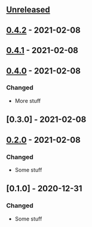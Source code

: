 ## [Unreleased]

## [0.4.2] - 2021-02-08

## [0.4.1] - 2021-02-08

## [0.4.0] - 2021-02-08

### Changed

-   More stuff

## [0.3.0] - 2021-02-08

## [0.2.0] - 2021-02-08

### Changed

-   Some stuff

## [0.1.0] - 2020-12-31

### Changed

-   Some stuff

[Unreleased]: https://github.com/ericmjl/solid-octo-guac/compare/0.4.2...HEAD

[0.4.2]: https://github.com/ericmjl/solid-octo-guac/compare/0.4.1...0.4.2

[0.4.1]: https://github.com/ericmjl/solid-octo-guac/compare/0.4.0...0.4.1

[0.4.0]: https://github.com/ericmjl/solid-octo-guac/compare/0.3.0...0.4.0

[0.2.0]: https://github.com/ericmjl/solid-octo-guac/compare/minor...0.2.0

[minor]: https://github.com/ericmjl/solid-octo-guac/compare/0.1.0...minor
